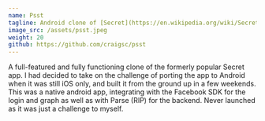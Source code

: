```yaml
---
name: Psst
tagline: Android clone of [Secret](https://en.wikipedia.org/wiki/Secret_(app)){:target="_blank"}
image_src: /assets/psst.jpeg
weight: 20
github: https://github.com/craigsc/psst
---
```

A full-featured and fully functioning clone of the formerly popular Secret app. I had decided to take on the challenge of porting the app to Android when it was still iOS only, and built it from the ground up in a few weekends. This was a native android app, integrating with the Facebook SDK for the login and graph as well as with Parse (RIP) for the backend. Never launched as it was just a challenge to myself.
